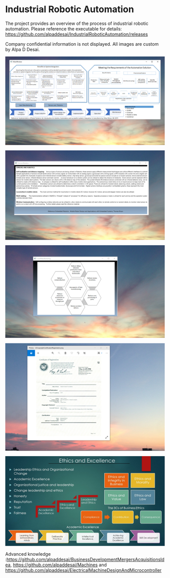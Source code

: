 # Industrial Robotic Automation 

The project provides an overview of the process of industrial robotic automation.  Please reference the executable for details: https://github.com/alpaddesai/IndustrialRoboticAutomation/releases

Company confidential information is not displayed. All images are custom by Alpa D Desai. 

![image](MainWindow.png)

![image](sensors.png)

![image](LeanManufacturing.png)

![image](USCopyrightCertificate.png)

![image](Ethics.jpg)

Advanced knowledge :https://github.com/alpaddesai/BusinessDevelopmentMergersAcquisitionsIdea, https://github.com/alpaddesai/Machines and https://github.com/alpaddesai/ElectricalMachineDesignAndMicrocontroller
